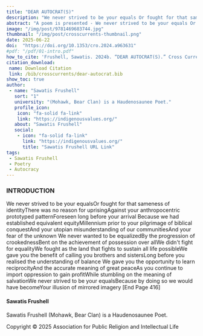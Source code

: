 ```yaml
---
title: "DEAR AUTOCRAT(S)"
description: "We never strived to be your equals Or fought for that sameness of identity There was no reason for uprising Against your anthropocentric prototyped pattern Foreseen long before your arrival"
abstract: "A poem is presented - We never strived to be your equals Or fought for that sameness of identity There was no reason for uprising Against your anthropocentric prototyped pattern Foreseen long before your arrival Because we had established equivalent equity Millennium prior to your pilgrimage of biblical conquest And your utopian misunderstanding of our communities And your fear of the unknown"
image: "/img/post/9781469683744.jpg"
thumbnail: "/img/post/crosscurrents-thumbnail.png"
date: 2025-06-22
doi:  "https://doi.org/10.1353/cro.2024.a963631"
#pdf: "/pdf/01-intro.pdf"
how_to_cite: 'Frushell, Sawatis. 2024b. “DEAR AUTOCRAT(S).” Cross Currents 74 (4): 416–17.'
citation_download: 
 name: Download Citation
 link: /bib/crosscurrents/dear-autocrat.bib
show_toc: true
author: 
 - name: "Sawatis Frushell"
   sort: "1"
   university: "(Mohawk, Bear Clan) is a Haudenosaunee Poet."
   profile_icon: 
    icon: "fa-solid fa-link"
    link: "https://indigenousvalues.org/"
   about: "Sawatis Frushell"
   social:
    - icon: "fa-solid fa-link"
      link: "https://indigenousvalues.org/"
      title: "Sawatis Frushell URL Link"
tags: 
 - Sawatis Frushell
 - Poetry
 - Autocracy
---
```


### INTRODUCTION

We never strived to be your equalsOr fought for that sameness of identityThere was no reason for uprisingAgainst your anthropocentric prototyped patternForeseen long before your arrival Because we had established equivalent equityMillennium prior to your pilgrimage of biblical conquestAnd your utopian misunderstanding of our communitiesAnd your fear of the unknown We never wanted to be equalizedBy the progression of crookednessBent on the achievement of possession over allWe didn't fight for equalityWe fought as the land that fights to sustain all life possibleWe gave you the benefit of calling you brothers and sistersLong before you realised the understanding of balance We gave you the opportunity to learn reciprocityAnd the accurate meaning of great peaceAs you continue to import oppression to gain profitWhile stumbling on the meaning of salvationWe never strived to be your equalsBecause by doing so we would have becomeYour illusion of mirrored imagery [End Page 416]

#### Sawatis Frushell

Sawatis Frushell (Mohawk, Bear Clan) is a Haudenosaunee Poet.

Copyright © 2025 Association for Public Religion and Intellectual Life
